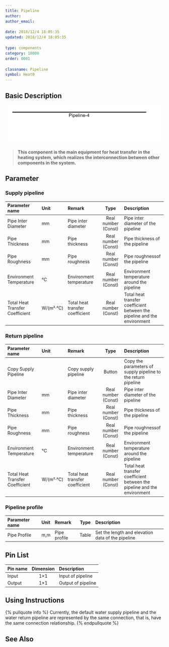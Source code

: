 ```yaml
---
title: Pipeline
author:
author_email:

date: 2018/12/4 18:05:35
updated: 2018/12/4 18:05:35

type: components
category: 10000
order: 0001

classname: Pipeline
symbol: Heat0
---
```


## Basic Description

![管道元件](comp_HeatingSystem/pipeline.png)

> **This component is the main equipment for heat transfer in the heating system, which realizes the interconnection between other components in the system.**

## Parameter

### Supply pipeline

| Parameter name                  | Unit     | Remark                          |        Type         | Description                                                              |
| :------------------------------ | :------- | :------------------------------ | :-----------------: | :----------------------------------------------------------------------- |
| Pipe Inter Diameter             | mm       | Pipe inter diameter             | Real number (Const) | Pipe inter diameter of the pipeline                                      |
| Pipe Thickness                  | mm       | Pipe thickness                  | Real number (Const) | Pipe thickness of the pipeline                                           |
| Pipe Roughness                  | mm       | Pipe roughness                  | Real number (Const) | Pipe roughnessof the pipeline                                            |
| Environment Temperature         | ℃        | Environment temperature         | Real number (Const) | Environment temperature around the pipeline                              |
| Total Heat Transfer Coefficient | W/(m²·℃) | Total heat transfer coefficient | Real number (Const) | Total heat transfer coefficient between the pipeline and the environment |

### Return pipeline

| Parameter name                  | Unit     | Remark                          |        Type         | Description                                                              |
| :------------------------------ | :------- | :------------------------------ | :-----------------: | :----------------------------------------------------------------------- |
| Copy Supply Pipeline            |          | Copy supply pipeline            |       Button        | Copy the parameters of supply pipeline to the return pipeline            |
| Pipe Inter Diameter             | mm       | Pipe inter diameter             | Real number (Const) | Pipe inter diameter of the pipeline                                      |
| Pipe Thickness                  | mm       | Pipe thickness                  | Real number (Const) | Pipe thickness of the pipeline                                           |
| Pipe Roughness                  | mm       | Pipe roughness                  | Real number (Const) | Pipe roughnessof the pipeline                                            |
| Environment Temperature         | ℃        | Environment temperature         | Real number (Const) | Environment temperature around the pipeline                              |
| Total Heat Transfer Coefficient | W/(m²·℃) | Total heat transfer coefficient | Real number (Const) | Total heat transfer coefficient between the pipeline and the environment |

### Pipeline profile

| Parameter name | Unit | Remark       | Type  | Description                                       |
| :------------- | :--- | :----------- | :---: | :------------------------------------------------ |
| Pipe Profile   | m,m  | Pipe profile | Table | Set the length and elevation data of the pipeline |

## Pin List

| Pin name | Dimension | Description        |
| :------- | :-------: | :----------------- |
| Input    |    1×1    | Input of pipeline  |
| Output   |    1×1    | Output of pipeline |

## Using Instructions

{% pullquote info %}
Currently, the default water supply pipeline and the water return pipeline are represented by the same connection, that is, have the same connection relationship.
{% endpullquote %}

## See Also
